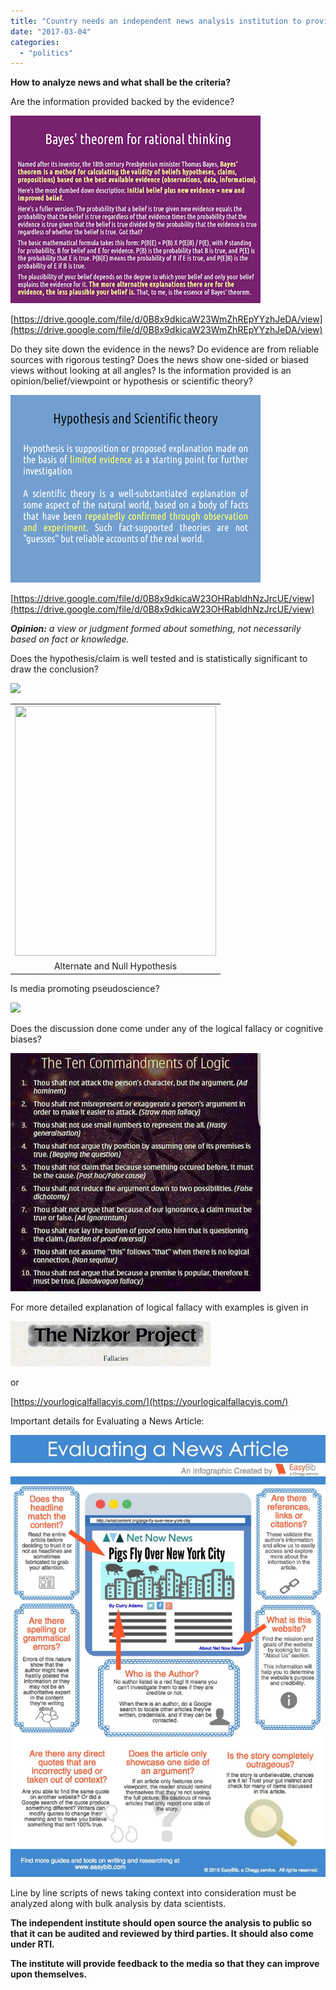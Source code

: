 ```yaml
---
title: "Country needs an independent news analysis institution to provide feedback to media"
date: "2017-03-04"
categories: 
  - "politics"
---
```


**How to analyze news and what shall be the criteria?**

Are the information provided backed by the evidence?

[![](images/cedb0-bayes2btheorem.png)](https://drive.google.com/file/d/0B8x9dkicaW23WmZhREpYYzhJeDA/view?usp=sharing)

[https://drive.google.com/file/d/0B8x9dkicaW23WmZhREpYYzhJeDA/view](https://drive.google.com/file/d/0B8x9dkicaW23WmZhREpYYzhJeDA/view)

Do they site down the evidence in the news? Do evidence are from reliable sources with rigorous testing? Does the news show one-sided or biased views without looking at all angles? Is the information provided is an opinion/belief/viewpoint or hypothesis or scientific theory?

[![](images/625d2-scienfic2btheory.png)](https://drive.google.com/file/d/0B8x9dkicaW23OHRabldhNzJrcUE/view?usp=sharing)

[https://drive.google.com/file/d/0B8x9dkicaW23OHRabldhNzJrcUE/view](https://drive.google.com/file/d/0B8x9dkicaW23OHRabldhNzJrcUE/view)

_**Opinion:** a view or judgment formed about something, not necessarily based on fact or knowledge._

Does the hypothesis/claim is well tested and is statistically significant to draw the conclusion?

[![](https://iambrainstorming.files.wordpress.com/2017/03/da140-hypothesis_def.png?w=300)](https://iambrainstorming.files.wordpress.com/2017/03/da140-hypothesis_def.png)

<table style="margin-left:auto;margin-right:auto;text-align:center;" cellspacing="0" cellpadding="0" align="center"><tbody><tr><td style="text-align:center;"><a style="margin-left:auto;margin-right:auto;" href="https://iambrainstorming.files.wordpress.com/2017/03/c8de3-hypothesis.png"><img src="https://iambrainstorming.files.wordpress.com/2017/03/c8de3-hypothesis.png?w=242" width="322" height="400" border="0"></a></td></tr><tr><td style="text-align:center;">Alternate and Null Hypothesis</td></tr></tbody></table>

Is media promoting pseudoscience?

[![](https://iambrainstorming.files.wordpress.com/2017/03/8983d-science.jpg?w=246)](https://iambrainstorming.files.wordpress.com/2017/03/8983d-science.jpg)

Does the discussion done come under any of the logical fallacy or cognitive biases?

[![](images/b2c04-fallacy.jpg)](http://www.nizkor.org/features/fallacies/)

For more detailed explanation of logical fallacy with examples is given in

[![](images/f5af5-nizkor2bproject.png)](http://www.nizkor.org/features/fallacies/)

or

[https://yourlogicalfallacyis.com/](https://yourlogicalfallacyis.com/)

Important details for Evaluating a News Article:

[![](images/5daaf-news2barticle.jpg)](https://iambrainstorming.files.wordpress.com/2017/03/5daaf-news2barticle.jpg)

Line by line scripts of news taking context into consideration must be analyzed along with bulk analysis by data scientists.

**The independent institute should open source the analysis to public so that it can be audited and reviewed by third parties. It should also come under RTI.**

**The institute will provide feedback to the media so that they can improve upon themselves.**
